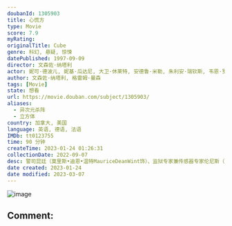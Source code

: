 ```yaml
---
doubanId: 1305903
title: 心慌方
type: Movie
score: 7.9
myRating: 
originalTitle: Cube
genre: 科幻, 悬疑, 惊悚
datePublished: 1997-09-09
director: 文森佐·纳塔利
actor: 妮可·德波儿, 妮基·瓜达尼, 大卫·休莱特, 安德鲁·米勒, 朱利安·瑞钦斯, 韦恩·罗布森, 毛里斯·迪恩·温特
author: 文森佐·纳塔利, 格雷姆·曼森
tags: [Movie]
state: 想看
url: https://movie.douban.com/subject/1305903/
aliases:
  - 异次元杀阵
  - 立方体
country: 加拿大, 美国
language: 英语, 德语, 法语
IMDb: tt0123755
time: 90 分钟
createTime: 2023-01-24 01:26:31
collectionDate: 2022-09-07
desc: 警司昆廷（莫里斯•迪恩•温特MauriceDeanWint饰）、监狱专家兼传感器专家伦尼斯（维尼•罗宾逊WayneRobson饰）、医生霍洛韦（尼基•瓜达尼NickyGuadagni...
date created: 2023-01-24
date modified: 2023-03-07
---
```


![image](p2554538282.jpg)

Comment:
---
